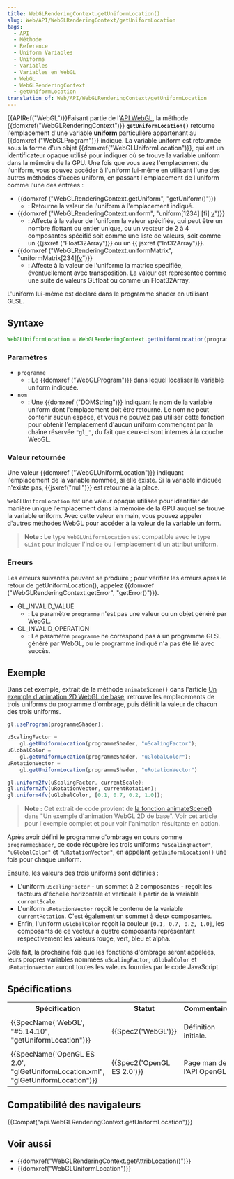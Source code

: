```yaml
---
title: WebGLRenderingContext.getUniformLocation()
slug: Web/API/WebGLRenderingContext/getUniformLocation
tags:
  - API
  - Méthode
  - Reference
  - Uniform Variables
  - Uniforms
  - Variables
  - Variables en WebGL
  - WebGL
  - WebGLRenderingContext
  - getUniformLocation
translation_of: Web/API/WebGLRenderingContext/getUniformLocation
---
```

{{APIRef("WebGL")}}Faisant partie de l'[API WebGL](/fr-FR/docs/Web/API/WebGL_API), la méthode {{domxref("WebGLRenderingContext")}} **`getUniformLocation()`** retourne l'emplacement d'une variable **uniform** particulière appartenant au {{domxref ("WebGLProgram")}} indiqué. La variable uniform est retournée sous la forme d'un objet {{domxref("WebGLUniformLocation")}}, qui est un identificateur opaque utilisé pour indiquer où se trouve la variable uniform dans la mémoire de la GPU. Une fois que vous avez l'emplacement de l'uniform, vous pouvez accéder à l'uniform lui-même en utilisant l'une des autres méthodes d'accès uniform, en passant l'emplacement de l'uniform comme l'une des entrées :

- {{domxref ("WebGLRenderingContext.getUniform", "getUniform()")}}
  - : Retourne la valeur de l'uniform à l'emplacement indiqué.
- {{domxref ("WebGLRenderingContext.uniform", "uniform[1234] [fi] [v]()")}}
  - : Affecte à la valeur de l'uniform la valeur spécifiée, qui peut être un nombre flottant ou entier unique, ou un vecteur de 2 à 4 composantes spécifié soit comme une liste de valeurs, soit comme un {{jsxref ("Float32Array")}} ou un {{ jsxref ("Int32Array")}}.
- {{domxref ("WebGLRenderingContext.uniformMatrix", "uniformMatrix[234][fv]()")}}
  - : Affecte à la valeur de l'uniforme la matrice spécifiée, éventuellement avec transposition. La valeur est représentée comme une suite de valeurs GLfloat ou comme un Float32Array.

L'uniform lui-même est déclaré dans le programme shader en utilisant GLSL.

## Syntaxe

```js
WebGLUniformLocation = WebGLRenderingContext.getUniformLocation(programme, nom);
```

### Paramètres

- `programme`
  - : Le {{domxref ("WebGLProgram")}} dans lequel localiser la variable uniform indiquée.
- `nom`
  - : Une {{domxref ("DOMString")}} indiquant le nom de la variable uniform dont l'emplacement doit être retourné. Le nom ne peut contenir aucun espace, et vous ne pouvez pas utiliser cette fonction pour obtenir l'emplacement d'aucun uniform commençant par la chaîne réservée `"gl_"`, du fait que ceux-ci sont internes à la couche WebGL.

### Valeur retournée

Une valeur {{domxref ("WebGLUniformLocation")}} indiquant l'emplacement de la variable nommée, si elle existe. Si la variable indiquée n'existe pas, {{jsxref("null")}} est retourné à la place.

`WebGLUniformLocation` est une valeur opaque utilisée pour identifier de manière unique l'emplacement dans la mémoire de la GPU auquel se trouve la variable uniform. Avec cette valeur en main, vous pouvez appeler d'autres méthodes WebGL pour accéder à la valeur de la variable uniform.

> **Note :** Le type `WebGLUniformLocation` est compatible avec le type `GLint` pour indiquer l'indice ou l'emplacement d'un attribut uniform.

### Erreurs

Les erreurs suivantes peuvent se produire ; pour vérifier les erreurs après le retour de getUniformLocation(), appelez {{domxref ("WebGLRenderingContext.getError", "getError()")}}.

- GL_INVALID_VALUE
  - : Le paramètre `programme` n'est pas une valeur ou un objet généré par WebGL.
- GL_INVALID_OPERATION
  - : Le paramètre `programme` ne correspond pas à un programme GLSL généré par WebGL, ou le programme indiqué n'a pas été lié avec succès.

## Exemple

Dans cet exemple, extrait de la méthode `animateScene()` dans l'article [Un exemple d'animation 2D WebGL de base](/fr-FR/docs/Web/API/WebGL_API/Basic_2D_animation_example#Drawing_and_animating_the_scene), retrouve les emplacements de trois uniforms du programme d'ombrage, puis définit la valeur de chacun des trois uniforms.

```js
gl.useProgram(programmeShader);

uScalingFactor =
    gl.getUniformLocation(programmeShader, "uScalingFactor");
uGlobalColor =
    gl.getUniformLocation(programmeShader, "uGlobalColor");
uRotationVector =
    gl.getUniformLocation(programmeShader, "uRotationVector")

gl.uniform2fv(uScalingFactor, currentScale);
gl.uniform2fv(uRotationVector, currentRotation);
gl.uniform4fv(uGlobalColor, [0.1, 0.7, 0.2, 1.0]);
```

> **Note :** Cet extrait de code provient de [la fonction animateScene()](/fr-FR/docs/Web/API/WebGL_API/Basic_2D_animation_example#Drawing_and_animating_the_scene) dans "Un exemple d'animation WebGL 2D de base". Voir cet article pour l'exemple complet et pour voir l'animation résultante en action.

Après avoir défini le programme d'ombrage en cours comme `programmeShader`, ce code récupère les trois uniforms `"uScalingFactor"`, `"uGlobalColor"` et `"uRotationVector"`, en appelant `getUniformLocation()` une fois pour chaque uniform.

Ensuite, les valeurs des trois uniforms sont définies :

- L'uniform `uScalingFactor` - un sommet à 2 composantes - reçoit les facteurs d'échelle horizontale et verticale à partir de la variable `currentScale`.
- L'uniform `uRotationVector` reçoit le contenu de la variable `currentRotation`. C'est également un sommet à deux composantes.
- Enfin, l'uniform `uGlobalColor` reçoit la couleur `[0.1, 0.7, 0.2, 1.0]`, les composants de ce vecteur à quatre composants représentant respectivement les valeurs rouge, vert, bleu et alpha.

Cela fait, la prochaine fois que les fonctions d'ombrage seront appelées, leurs propres variables nommées `uScalingFactor`, `uGlobalColor` et `uRotationVector` auront toutes les valeurs fournies par le code JavaScript.

## Spécifications

<table class="standard-table">
  <tbody>
    <tr>
      <th scope="col">Spécification</th>
      <th scope="col">Statut</th>
      <th scope="col">Commentaire</th>
    </tr>
    <tr>
      <td>
        {{SpecName('WebGL', "#5.14.10", "getUniformLocation")}}
      </td>
      <td>{{Spec2('WebGL')}}</td>
      <td><p>Définition initiale.</p></td>
    </tr>
    <tr>
      <td>
        {{SpecName('OpenGL ES 2.0', "glGetUniformLocation.xml", "glGetUniformLocation")}}
      </td>
      <td>{{Spec2('OpenGL ES 2.0')}}</td>
      <td>Page man de l’API OpenGL.</td>
    </tr>
  </tbody>
</table>

## Compatibilité des navigateurs

{{Compat("api.WebGLRenderingContext.getUniformLocation")}}

## Voir aussi

- {{domxref("WebGLRenderingContext.getAttribLocation()")}}
- {{domxref("WebGLUniformLocation")}}
